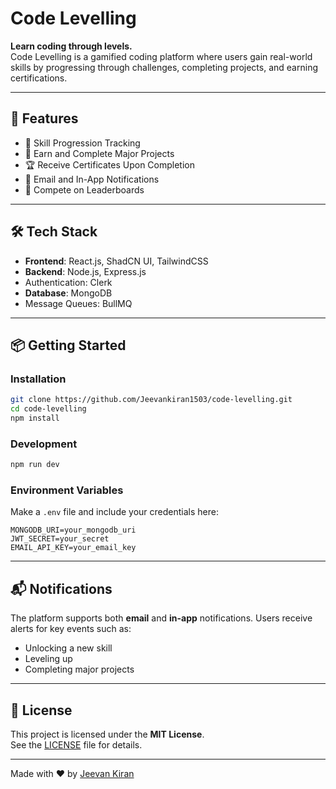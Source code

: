 # Code Levelling

**Learn coding through levels.**  
Code Levelling is a gamified coding platform where users gain real-world skills by progressing through challenges, completing projects, and earning certifications.

---

## 🚀 Features

- 🎯 Skill Progression Tracking
- 🧩 Earn and Complete Major Projects
- 🏆 Receive Certificates Upon Completion
- 🔔 Email and In-App Notifications
- 🥇 Compete on Leaderboards

---

## 🛠 Tech Stack

- **Frontend**: React.js, ShadCN UI, TailwindCSS
- **Backend**: Node.js, Express.js
- Authentication: Clerk
- **Database**: MongoDB
- Message Queues: BullMQ

---

## 📦 Getting Started

### Installation

```bash
git clone https://github.com/Jeevankiran1503/code-levelling.git
cd code-levelling
npm install
```

### Development

```bash
npm run dev
```

### Environment Variables

Make a `.env` file and include your credentials here:

```env
MONGODB_URI=your_mongodb_uri
JWT_SECRET=your_secret
EMAIL_API_KEY=your_email_key
```

---

## 📬 Notifications

The platform supports both **email** and **in-app** notifications. Users receive alerts for key events such as:

- Unlocking a new skill
- Leveling up
- Completing major projects

---

## 📄 License

This project is licensed under the **MIT License**.  
See the [LICENSE](./LICENSE) file for details.

---

Made with ❤️ by [Jeevan Kiran](https://github.com/Jeevankiran1503)
